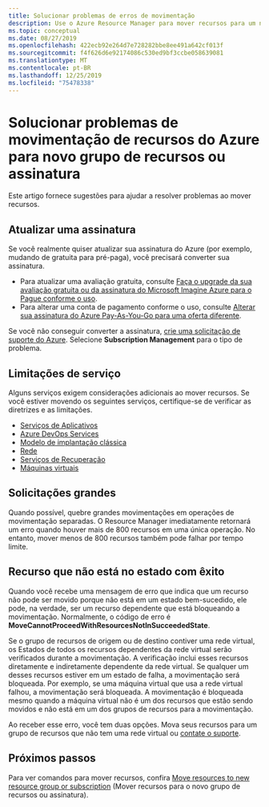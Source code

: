 ```yaml
---
title: Solucionar problemas de erros de movimentação
description: Use o Azure Resource Manager para mover recursos para um novo grupo de recursos ou uma nova assinatura.
ms.topic: conceptual
ms.date: 08/27/2019
ms.openlocfilehash: 422ecb92e264d7e728282bbe8ee491a642cf013f
ms.sourcegitcommit: f4f626d6e92174086c530ed9bf3ccbe058639081
ms.translationtype: MT
ms.contentlocale: pt-BR
ms.lasthandoff: 12/25/2019
ms.locfileid: "75478338"
---
```

# <a name="troubleshoot-moving-azure-resources-to-new-resource-group-or-subscription"></a>Solucionar problemas de movimentação de recursos do Azure para novo grupo de recursos ou assinatura

Este artigo fornece sugestões para ajudar a resolver problemas ao mover recursos.

## <a name="upgrade-a-subscription"></a>Atualizar uma assinatura

Se você realmente quiser atualizar sua assinatura do Azure (por exemplo, mudando de gratuita para pré-paga), você precisará converter sua assinatura.

* Para atualizar uma avaliação gratuita, consulte [Faça o upgrade da sua avaliação gratuita ou da assinatura do Microsoft Imagine Azure para o Pague conforme o uso](../../billing/billing-upgrade-azure-subscription.md).
* Para alterar uma conta de pagamento conforme o uso, consulte [Alterar sua assinatura do Azure Pay-As-You-Go para uma oferta diferente](../../billing/billing-how-to-switch-azure-offer.md).

Se você não conseguir converter a assinatura, [crie uma solicitação de suporte do Azure](../../azure-supportability/how-to-create-azure-support-request.md). Selecione **Subscription Management** para o tipo de problema.

## <a name="service-limitations"></a>Limitações de serviço

Alguns serviços exigem considerações adicionais ao mover recursos. Se você estiver movendo os seguintes serviços, certifique-se de verificar as diretrizes e as limitações.

* [Serviços de Aplicativos](./move-limitations/app-service-move-limitations.md)
* [Azure DevOps Services](/azure/devops/organizations/billing/change-azure-subscription?toc=/azure/azure-resource-manager/toc.json)
* [Modelo de implantação clássica](./move-limitations/classic-model-move-limitations.md)
* [Rede](./move-limitations/networking-move-limitations.md)
* [Serviços de Recuperação](../../backup/backup-azure-move-recovery-services-vault.md?toc=/azure/azure-resource-manager/toc.json)
* [Máquinas virtuais](./move-limitations/virtual-machines-move-limitations.md)

## <a name="large-requests"></a>Solicitações grandes

Quando possível, quebre grandes movimentações em operações de movimentação separadas. O Resource Manager imediatamente retornará um erro quando houver mais de 800 recursos em uma única operação. No entanto, mover menos de 800 recursos também pode falhar por tempo limite.

## <a name="resource-not-in-succeeded-state"></a>Recurso que não está no estado com êxito

Quando você recebe uma mensagem de erro que indica que um recurso não pode ser movido porque não está em um estado bem-sucedido, ele pode, na verdade, ser um recurso dependente que está bloqueando a movimentação. Normalmente, o código de erro é **MoveCannotProceedWithResourcesNotInSucceededState**.

Se o grupo de recursos de origem ou de destino contiver uma rede virtual, os Estados de todos os recursos dependentes da rede virtual serão verificados durante a movimentação. A verificação inclui esses recursos diretamente e indiretamente dependente da rede virtual. Se qualquer um desses recursos estiver em um estado de falha, a movimentação será bloqueada. Por exemplo, se uma máquina virtual que usa a rede virtual falhou, a movimentação será bloqueada. A movimentação é bloqueada mesmo quando a máquina virtual não é um dos recursos que estão sendo movidos e não está em um dos grupos de recursos para a movimentação.

Ao receber esse erro, você tem duas opções. Mova seus recursos para um grupo de recursos que não tem uma rede virtual ou [contate o suporte](../../azure-supportability/how-to-create-azure-support-request.md).

## <a name="next-steps"></a>Próximos passos

Para ver comandos para mover recursos, confira [Move resources to new resource group or subscription](move-resource-group-and-subscription.md) (Mover recursos para o novo grupo de recursos ou assinatura).
